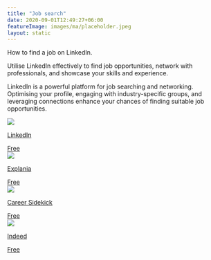 ```yaml
---
title: "Job search"
date: 2020-09-01T12:49:27+06:00
featureImage: images/ma/placeholder.jpeg
layout: static
---
```


How to find a job on LinkedIn.

Utilise LinkedIn effectively to find job opportunities, network with professionals, and showcase your skills and experience.

LinkedIn is a powerful platform for job searching and networking. Optimising your profile, engaging with industry-specific groups, and leveraging connections enhance your chances of finding suitable job opportunities.

<a class="ma-link" href="https://uk.linkedin.com/jobs"><div class="ma-card ma-card-Learning"><div class="ma-icon"><img src ="/images/icon-check.png"/></div><div class="ma-name"><p>LinkedIn</p></div><div class="ma-paid-text"><span>Free </span></div></div></a><a class="ma-link" href="https://www.youtube.com/watch?v=1eTDnSnDMgE"><div class="ma-card ma-card-Learning"><div class="ma-icon"><img src ="/images/icon-check.png"/></div><div class="ma-name"><p>Explania</p></div><div class="ma-paid-text"><span>Free </span></div></div></a><a class="ma-link" href="https://careersidekick.com/use-linkedin-to-find-job/"><div class="ma-card ma-card-Learning"><div class="ma-icon"><img src ="/images/icon-check.png"/></div><div class="ma-name"><p>Career Sidekick</p></div><div class="ma-paid-text"><span>Free </span></div></div></a><a class="ma-link" href="https://uk.indeed.com/"><div class="ma-card ma-card-Learning"><div class="ma-icon"><img src ="/images/icon-check.png"/></div><div class="ma-name"><p>Indeed</p></div><div class="ma-paid-text"><span>Free </span></div></div></a>  

<br/><br/>






